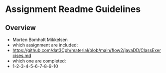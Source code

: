 # Assignment Readme Guidelines

## Overview

- Morten Bomholt Mikkelsen
- which assignment are included:
- https://github.com/dat3Cph/material/blob/main/flow2/javaDD/ClassExercises.md
- which one are completed:
- 1-2-3-4-5-6-7-8-9-10

